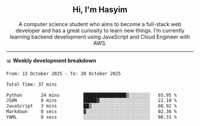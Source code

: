 <h2 align="center">Hi, I'm Hasyim</h2>

<p align="center">A computer science student who aims to become a full-stack web developer and has a great curiosity to learn new things. I’m currently learning backend development using JavaScript and Cloud Engineer with AWS.</p>

---

📊 **Weekly development breakdown**

<!--START_SECTION:waka-->

```txt
From: 13 October 2025 - To: 20 October 2025

Total Time: 37 mins

Python       24 mins         ████████████████▒░░░░░░░░   65.95 %
JSON         8 mins          █████▓░░░░░░░░░░░░░░░░░░░   22.18 %
JavaScript   3 mins          ██▒░░░░░░░░░░░░░░░░░░░░░░   08.92 %
Markdown     0 secs          ▓░░░░░░░░░░░░░░░░░░░░░░░░   02.36 %
YAML         0 secs          ░░░░░░░░░░░░░░░░░░░░░░░░░   00.31 %
```

<!--END_SECTION:waka-->

<!-- - You can reach me on **hasyim11c@gmail.com** -->

